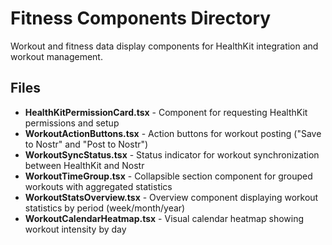 # Fitness Components Directory

Workout and fitness data display components for HealthKit integration and workout management.

## Files

- **HealthKitPermissionCard.tsx** - Component for requesting HealthKit permissions and setup
- **WorkoutActionButtons.tsx** - Action buttons for workout posting ("Save to Nostr" and "Post to Nostr")
- **WorkoutSyncStatus.tsx** - Status indicator for workout synchronization between HealthKit and Nostr
- **WorkoutTimeGroup.tsx** - Collapsible section component for grouped workouts with aggregated statistics
- **WorkoutStatsOverview.tsx** - Overview component displaying workout statistics by period (week/month/year)
- **WorkoutCalendarHeatmap.tsx** - Visual calendar heatmap showing workout intensity by day